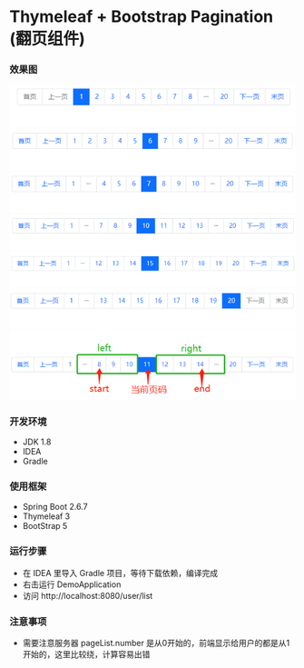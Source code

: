 # Thymeleaf + Bootstrap Pagination (翻页组件)

### 效果图
![screen shot](./screenshot/1.png)
![screen shot](./screenshot/2.png)
![screen shot](./screenshot/3.png)
![screen shot](./screenshot/4.png)
![screen shot](./screenshot/5.png)
![screen shot](./screenshot/6.png)
![screen shot](./screenshot/8.png)

### 开发环境
- JDK 1.8
- IDEA
- Gradle

### 使用框架
- Spring Boot 2.6.7
- Thymeleaf 3
- BootStrap 5

### 运行步骤
- 在 IDEA 里导入 Gradle 项目，等待下载依赖，编译完成
- 右击运行 DemoApplication
- 访问 http://localhost:8080/user/list

### 注意事项
- 需要注意服务器 pageList.number 是从0开始的，前端显示给用户的都是从1开始的，这里比较绕，计算容易出错